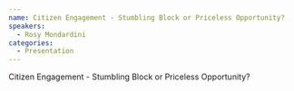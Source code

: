 ```yaml
--- 
name: Citizen Engagement - Stumbling Block or Priceless Opportunity? 
speakers: 
  - Rosy Mondardini
categories:
  - Presentation
---
```


Citizen Engagement - Stumbling Block or Priceless Opportunity?